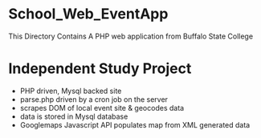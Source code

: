 # School_Web_EventApp

This Directory Contains A PHP web application from Buffalo State College

# Independent Study Project
 * PHP driven, Mysql backed site
 * parse.php driven by a cron job on the server
 * scrapes DOM of local event site & geocodes data
 * data is stored in Mysql database
 * Googlemaps Javascript API populates map from XML generated data
